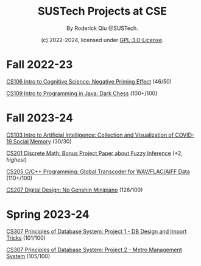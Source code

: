 <div align="center">

# SUSTech Projects at CSE

By Roderick Qiu @SUSTech.

(c) 2022-2024, licensed under [GPL-3.0-License](https://github.com/RoderickQiu/SUSTech_CSE_Projects?tab=GPL-3.0-1-ov-file).

</div>

# Fall 2022-23

[CS106 Intro to Cognitive Science: Negative Priming Effect](https://github.com/RoderickQiu/SUSTech_CSE_Projects/tree/main/CS106_2022_Fall) (46/50)

[CS109 Intro to Programming in Java: Dark Chess](https://github.com/RoderickQiu/SUSTech_CSE_Projects/tree/main/CS109_2022_Fall) (100+/100)

# Fall 2023-24

[CS103 Intro to Artificial Intelligence: Collection and Visualization of COVID-19 Social Memory](https://newshub.sustech.edu.cn/html/202401/44789.html) (30/30)

[CS201 Discrete Math: Bonus Project Paper about Fuzzy Inference](https://github.com/RoderickQiu/SUSTech_CSE_Projects/tree/main/CS201_2023_Fall) (+2, *highest*)

[CS205 C/C++ Programming: Global Transcoder for WAV/FLAC/AIFF Data](https://github.com/RoderickQiu/gtwd-CS205-C-CPP) (110+/100)

[CS207 Digital Design: No Genshin Minipiano](https://github.com/Charley-xiao/No-Genshin) (126/100)

# Spring 2023-24

[CS307 Principles of Database System: Project 1 - DB Design and Import Tricks](https://github.com/Dilemma-CMZ/CS307-Project1) (101/100)

[CS307 Principles of Database System: Project 2 - Metro Management System](https://github.com/RoderickQiu/CS307-Project2) (105/100)
